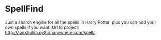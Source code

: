 # SpellFind
Just a search engine for all the spells in Harry Potter, plus you can add your own spells if you want.
Url to project: http://abirshukla.pythonanywhere.com/spell/
